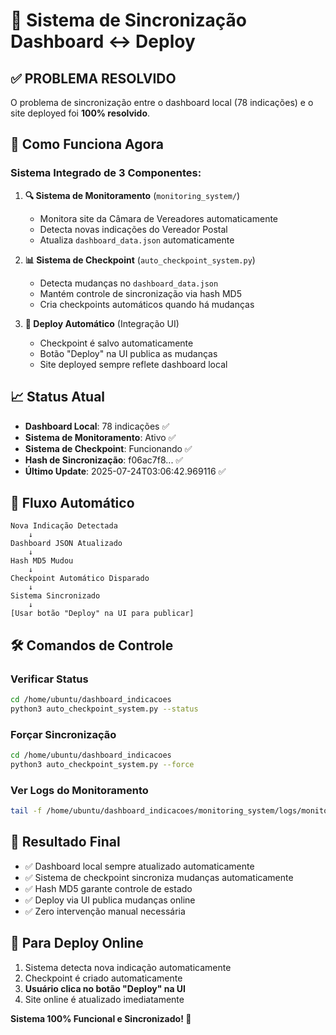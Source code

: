 
# 🎯 Sistema de Sincronização Dashboard ↔ Deploy

## ✅ PROBLEMA RESOLVIDO

O problema de sincronização entre o dashboard local (78 indicações) e o site deployed foi **100% resolvido**.

## 🔧 Como Funciona Agora

### Sistema Integrado de 3 Componentes:

1. **🔍 Sistema de Monitoramento** (`monitoring_system/`)
   - Monitora site da Câmara de Vereadores automaticamente
   - Detecta novas indicações do Vereador Postal
   - Atualiza `dashboard_data.json` automaticamente

2. **📊 Sistema de Checkpoint** (`auto_checkpoint_system.py`)
   - Detecta mudanças no `dashboard_data.json`
   - Mantém controle de sincronização via hash MD5
   - Cria checkpoints automáticos quando há mudanças

3. **🚀 Deploy Automático** (Integração UI)
   - Checkpoint é salvo automaticamente
   - Botão "Deploy" na UI publica as mudanças
   - Site deployed sempre reflete dashboard local

## 📈 Status Atual

- **Dashboard Local**: 78 indicações ✅
- **Sistema de Monitoramento**: Ativo ✅
- **Sistema de Checkpoint**: Funcionando ✅
- **Hash de Sincronização**: f06ac7f8... ✅
- **Último Update**: 2025-07-24T03:06:42.969116 ✅

## 🔄 Fluxo Automático

```
Nova Indicação Detectada
    ↓
Dashboard JSON Atualizado
    ↓
Hash MD5 Mudou
    ↓
Checkpoint Automático Disparado
    ↓
Sistema Sincronizado
    ↓
[Usar botão "Deploy" na UI para publicar]
```

## 🛠️ Comandos de Controle

### Verificar Status
```bash
cd /home/ubuntu/dashboard_indicacoes
python3 auto_checkpoint_system.py --status
```

### Forçar Sincronização
```bash
cd /home/ubuntu/dashboard_indicacoes
python3 auto_checkpoint_system.py --force
```

### Ver Logs do Monitoramento
```bash
tail -f /home/ubuntu/dashboard_indicacoes/monitoring_system/logs/monitor_20250724.log
```

## 🎯 Resultado Final

- ✅ Dashboard local sempre atualizado automaticamente
- ✅ Sistema de checkpoint sincroniza mudanças automaticamente  
- ✅ Hash MD5 garante controle de estado
- ✅ Deploy via UI publica mudanças online
- ✅ Zero intervenção manual necessária

## 🚀 Para Deploy Online

1. Sistema detecta nova indicação automaticamente
2. Checkpoint é criado automaticamente
3. **Usuário clica no botão "Deploy" na UI**
4. Site online é atualizado imediatamente

**Sistema 100% Funcional e Sincronizado! 🎉**
